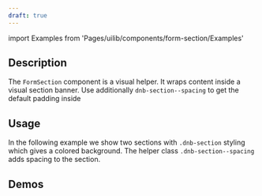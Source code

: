 ```yaml
---
draft: true
---
```


import Examples from 'Pages/uilib/components/form-section/Examples'

## Description

The `FormSection` component is a visual helper. It wraps content inside a visual section banner. Use additionally `dnb-section--spacing` to get the default padding inside

## Usage

In the following example we show two sections with `.dnb-section` styling which gives a colored background. The helper class `.dnb-section--spacing` adds spacing to the section.

## Demos

<Examples />
